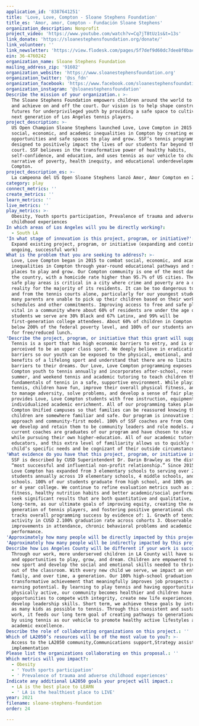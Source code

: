 ```yaml
---
application_id: '8387641251'
title: 'Love, Love, Compton - Sloane Stephens Foundation'
title_es: 'Amor, amor, Compton - Fundación Sloane Stephens'
organization_description: Nonprofit
project_video: 'https://www.youtube.com/watch?v=Cq7jT8tUz1s&t=13s'
link_donate: 'https://sloanestephensfoundation.org/donate/'
link_volunteer: ''
link_newsletter: 'https://view.flodesk.com/pages/5f7def9d60dc7dee8f0bac0b'
ein: 36-4760242
organization_name: Sloane Stephens Foundation
mailing_address_zip: '91602'
organization_website: 'https://www.sloanestephensfoundation.org'
organization_twitter: '@ss_fdn'
organization_facebook: 'https://www.facebook.com/sloanestephensfoundation'
organization_instagram: '@sloanestephensfoundation'
Describe the mission of your organization.: >-
  The Sloane Stephens Foundation empowers children around the world to dream big
  and achieve on and off the court. Our vision is to help shape constructive
  futures for underprivileged youth by providing a safe space to cultivate the
  next generation of Los Angeles tennis players.
project_description: >-
  US Open Champion Sloane Stephens launched Love, Love Compton in 2015 to combat
  social, economic, and academic inequalities in Compton by creating educational
  opportunities and safe spaces to play and grow. SSF’s tennis programming is
  designed to positively impact the lives of our students far beyond the tennis
  court. SSF believes in the transformative power of healthy habits,
  self-confidence, and education, and uses tennis as our vehicle to change the
  narrative of poverty, health inequity, and educational underdevelopment in
  Compton.
project_description_es: >-
  La campeona del US Open Sloane Stephens lanzó Amor, Amor Compton en 2015 para combatir las desigualdades sociales, económicas y académicas en Compton mediante la creación de oportunidades educativas y espacios seguros para jugar y crecer. La programación de tenis de Fundación Sloane Stephens (SSF, por sus siglas en inglés) está diseñada para impactar positivamente las vidas de nuestros estudiantes mucho más allá de la cancha de tenis. SSF cree en el poder transformador de los hábitos saludables, la confianza en uno mismo y la educación, y utiliza el tenis como nuestro vehículo para cambiar la narrativa de la pobreza, la inequidad en la salud y el subdesarrollo educativo en Compton.
category: play
connect_metrics: ''
create_metrics: ''
learn_metrics: ''
live_metrics: ''
play_metrics: >-
  Obesity, Youth sports participation, Prevalence of trauma and adverse
  childhood experiences
In which areas of Los Angeles will you be directly working?:
  - South LA
'In what stage of innovation is this project, program, or initiative?': >-
  Expand existing project, program, or initiative (expanding and continuing
  ongoing, successful work)
What is the problem that you are seeking to address?: >-
  Love, Love Compton began in 2015 to combat social, economic, and academic
  inequalities in Compton through year-round educational pathways and safe
  places to play and grow. Our Compton community is one of the most dangerous in
  the country, with a homicide rate higher than 95.7% of US cities. The need for
  safe play areas is critical in a city where crime and poverty are a daily
  reality for the majority of its residents. It can be too dangerous to walk to
  and from the tennis courts alone, particularly for our youngest students, and
  many parents are unable to pick up their children based on their work
  schedules and other commitments. Improving access to free and safe play is
  vital in a community where about 60% of residents are under the age of 16. The
  students we serve are 30% Black and 67% Latinx, and 99% will be
  first-generation college attendees. About 60% of children in Compton live
  below 200% of the federal poverty level, and 100% of our students are eligible
  for free/reduced lunch.
'Describe the project, program, or initiative that this grant will support to address the problem identified.': >-
  Tennis is a sport that has high economic barriers to entry, and is often
  perceived to be an upper class sport. We deeply believe in eradicating these
  barriers so our youth can be exposed to the physical, emotional, and social
  benefits of a lifelong sport and understand that there are no limits or
  barriers to their dreams. Our Love, Love Compton programming exposes >2,000
  Compton youth to tennis annually and incorporates after-school, recess,
  summer, and weekend tennis and academic tutoring to teach children the
  fundamentals of tennis in a safe, supportive environment. While playing
  tennis, children have fun, improve their overall physical fitness, and learn
  to manage adversity, solve problems, and develop a sense of fair play. SSF
  provides Love, Love Compton students with free instruction, equipment, and
  individualized academic enrichment. All of our programming takes place on
  Compton Unified campuses so that families can be reassured knowing that their
  children are somewhere familiar and safe. Our program is innovative in its
  approach and community-first model. 100% of SSF coaches are from Compton, and
  we develop and retain them to be community leaders and role models. All
  current coaches are graduates of our program and have chosen to stay involved
  while pursuing their own higher-education. All of our academic tutors are CUSD
  educators, and this extra level of familiarity allows us to quickly target a
  child’s specific needs and be cognizant of their outside circumstances.
'What evidence do you have that this project, program, or initiative is or will be successful, and how will you define and measure success?': >-
  SSF is described by CUSD Superintendent Dr. Darin Brawley as the district’s
  “most successful and influential non-profit relationship.” Since 2015, Love,
  Love Compton has expanded from 3 elementary schools to serving over 2,000
  students annually across 19 elementary schools, 4 middle schools, and two high
  schools. 100% of our students graduate from high school, and 100% go on to a 2
  or 4 year college. We continue to refine evaluation metrics such as improved
  fitness, healthy nutrition habits and better academic/social performance. We
  seek significant results that are both quantitative and qualitative, short and
  long-term, as our ultimate goals of improving equity, creating the next
  generation of tennis players, and fostering positive generational change. SSF
  tracks overall programming success by evidence of: 1. Growth of tennis
  activity in CUSD 2.100% graduation rate across cohorts 3. Observable
  improvements in attendance, chronic behavioral problems and academic
  performance.
'Approximately how many people will be directly impacted by this project, program, or initiative?': '2500'
'Approximately how many people will be indirectly impacted by this project, program, or initiative?': '21000'
Describe how Los Angeles County will be different if your work is successful.: >-
  Through our work, more underserved children in LA County will have safe places
  and opportunities to play, grow, and dream. Children are empowered to learn a
  new sport and develop the social and emotional skills needed to thrive in and
  out of the classroom. With every new child we serve, we impact an entire
  family, and over time, a generation. Our 100% high-school graduation rate is a
  transformative achievement that meaningfully improves job prospects and
  earning potential. By learning to play tennis and having opportunities to be
  physically active, our community becomes healthier and children have
  opportunities to compete with integrity, create new life experiences, and
  develop leadership skills. Short term, we achieve these goals by introducing
  as many kids as possible to tennis. Through this consistent and sustained
  work, it feeds our long term goal of creating pathways to generational change
  by using tennis as our vehicle to promote healthy active lifestyles and
  academic excellence.
Describe the role of collaborating organizations on this project.: ''
Which of LA2050’s resources will be of the most value to you?: >-
  Access to the LA2050 community,Communications support,Strategy assistance and
  implementation
Please list the organizations collaborating on this proposal.: ''
Which metrics will you impact?:
  - Obesity
  - ' Youth sports participation'
  - ' Prevalence of trauma and adverse childhood experiences'
Indicate any additional LA2050 goals your project will impact.:
  - LA is the best place to LEARN
  - ' LA is the healthiest place to LIVE'
year: 2021
filename: sloane-stephens-foundation
order: 24

---
```

